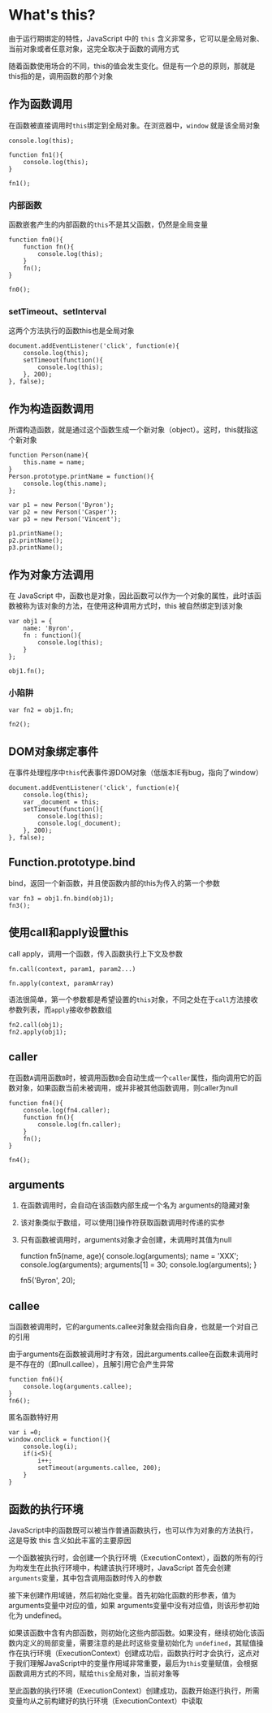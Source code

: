 # What's this?

由于运行期绑定的特性，JavaScript 中的 `this` 含义非常多，它可以是全局对象、当前对象或者任意对象，这完全取决于函数的调用方式

随着函数使用场合的不同，this的值会发生变化。但是有一个总的原则，那就是this指的是，调用函数的那个对象

## 作为函数调用

在函数被直接调用时`this`绑定到全局对象。在浏览器中，`window` 就是该全局对象

	console.log(this);

	function fn1(){
		console.log(this);
	}

	fn1();

### 内部函数

函数嵌套产生的内部函数的`this`不是其父函数，仍然是全局变量

	function fn0(){
		function fn(){
			console.log(this);
		}
		fn();
	}

	fn0();

### setTimeout、setInterval

这两个方法执行的函数this也是全局对象

	document.addEventListener('click', function(e){
		console.log(this);
		setTimeout(function(){
			console.log(this);
		}, 200);
	}, false);


## 作为构造函数调用

所谓构造函数，就是通过这个函数生成一个新对象（object）。这时，this就指这个新对象

	function Person(name){
		this.name = name;
	}
	Person.prototype.printName = function(){
		console.log(this.name);
	};

	var p1 = new Person('Byron');
	var p2 = new Person('Casper');
	var p3 = new Person('Vincent');

	p1.printName();
	p2.printName();
	p3.printName();


## 作为对象方法调用

在 JavaScript 中，函数也是对象，因此函数可以作为一个对象的属性，此时该函数被称为该对象的方法，在使用这种调用方式时，this 被自然绑定到该对象

	var obj1 = {
		name: 'Byron',
		fn : function(){
			console.log(this);
		}
	};

	obj1.fn();

### 小陷阱

	var fn2 = obj1.fn;

	fn2();

## DOM对象绑定事件

在事件处理程序中`this`代表事件源DOM对象（低版本IE有bug，指向了window）

	document.addEventListener('click', function(e){
		console.log(this);
		var _document = this;
		setTimeout(function(){
			console.log(this);
			console.log(_document);
		}, 200);
	}, false);


## Function.prototype.bind

bind，返回一个新函数，并且使函数内部的this为传入的第一个参数

	var fn3 = obj1.fn.bind(obj1);
	fn3();


## 使用call和apply设置this

call apply，调用一个函数，传入函数执行上下文及参数

	fn.call(context, param1, param2...)

	fn.apply(context, paramArray)


语法很简单，第一个参数都是希望设置的`this`对象，不同之处在于`call`方法接收参数列表，而`apply`接收参数数组

	fn2.call(obj1);
	fn2.apply(obj1);

## caller

在函数`A`调用函数`B`时，被调用函数`B`会自动生成一个`caller`属性，指向调用它的函数对象，如果函数当前未被调用，或并非被其他函数调用，则caller为null

	function fn4(){
		console.log(fn4.caller);
		function fn(){
			console.log(fn.caller);
		}
		fn();
	}

	fn4();

## arguments

1. 在函数调用时，会自动在该函数内部生成一个名为 arguments的隐藏对象

2. 该对象类似于数组，可以使用[]操作符获取函数调用时传递的实参

3. 只有函数被调用时，arguments对象才会创建，未调用时其值为null

	function fn5(name, age){
		console.log(arguments);
		name = 'XXX';
		console.log(arguments);
		arguments[1] = 30;
		console.log(arguments);
	}

	fn5('Byron', 20);

## callee

当函数被调用时，它的arguments.callee对象就会指向自身，也就是一个对自己的引用

由于arguments在函数被调用时才有效，因此arguments.callee在函数未调用时是不存在的（即null.callee），且解引用它会产生异常

	function fn6(){
		console.log(arguments.callee);
	}
	fn6();

匿名函数特好用

	var i =0;
	window.onclick = function(){
		console.log(i);
		if(i<5){
			i++;
			setTimeout(arguments.callee, 200);
		}
	}


## 函数的执行环境

JavaScript中的函数既可以被当作普通函数执行，也可以作为对象的方法执行，这是导致 this 含义如此丰富的主要原因

一个函数被执行时，会创建一个执行环境（ExecutionContext），函数的所有的行为均发生在此执行环境中，构建该执行环境时，JavaScript 首先会创建 `arguments`变量，其中包含调用函数时传入的参数

接下来创建作用域链，然后初始化变量。首先初始化函数的形参表，值为 arguments变量中对应的值，如果 arguments变量中没有对应值，则该形参初始化为 undefined。

如果该函数中含有内部函数，则初始化这些内部函数。如果没有，继续初始化该函数内定义的局部变量，需要注意的是此时这些变量初始化为 `undefined`，其赋值操作在执行环境（ExecutionContext）创建成功后，函数执行时才会执行，这点对于我们理解JavaScript中的变量作用域非常重要，最后为`this`变量赋值，会根据函数调用方式的不同，赋给`this`全局对象，当前对象等

至此函数的执行环境（ExecutionContext）创建成功，函数开始逐行执行，所需变量均从之前构建好的执行环境（ExecutionContext）中读取
